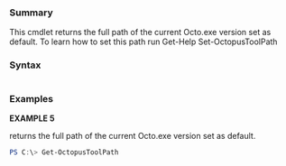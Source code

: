 ﻿### Summary
This cmdlet returns the full path of the current Octo.exe version set as default. To learn how to set this path run Get-Help Set-OctopusToolPath
### Syntax
``` powershell

``` 

### Examples
**EXAMPLE 5**

returns the full path of the current Octo.exe version set as default.

 ``` powershell 
 PS C:\> Get-OctopusToolPath
 ``` 

